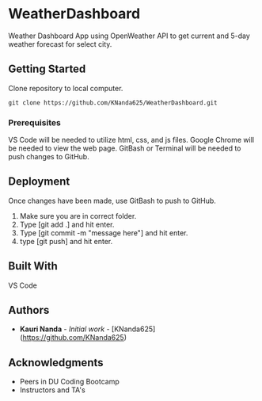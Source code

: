 # WeatherDashboard

Weather Dashboard App using OpenWeather API to get current and 5-day weather forecast for select city.


## Getting Started

Clone repository to local computer.

	git clone https://github.com/KNanda625/WeatherDashboard.git


### Prerequisites

VS Code will be needed to utilize html, css, and js files.
Google Chrome will be needed to view the web page.
GitBash or Terminal will be needed to push changes to GitHub.


## Deployment

Once changes have been made, use GitBash to push to GitHub.
1) Make sure you are in correct folder.
2) Type [git add .] and hit enter.
3) Type [git commit -m "message here"] and hit enter.
4) type [git push] and hit enter.


## Built With

VS Code


## Authors

* **Kauri Nanda** - *Initial work* - [KNanda625] (https://github.com/KNanda625)


## Acknowledgments

* Peers in DU Coding Bootcamp
* Instructors and TA's

